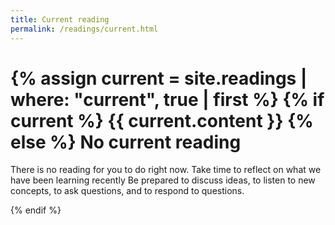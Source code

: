 ```yaml
---
title: Current reading
permalink: /readings/current.html
---
```

{% assign current = site.readings | where: "current", true | first %}
{% if current %}
{{ current.content }}
{% else %}
No current reading
==================

There is no reading for you to do right now.  Take time to reflect
on what we have been learning recently  Be prepared to discuss
ideas, to listen to new concepts, to ask questions, and to respond
to questions.

{% endif %}
